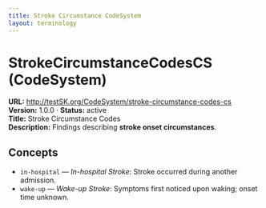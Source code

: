 ```yaml
---
title: Stroke Circumstance CodeSystem
layout: terminology
---
```


# StrokeCircumstanceCodesCS (CodeSystem)

**URL:** http://testSK.org/CodeSystem/stroke-circumstance-codes-cs  
**Version:** 1.0.0 · **Status:** active  
**Title:** Stroke Circumstance Codes  
**Description:** Findings describing **stroke onset circumstances**.

## Concepts
- `in-hospital` — *In-hospital Stroke*: Stroke occurred during another admission.  
- `wake-up` — *Wake-up Stroke*: Symptoms first noticed upon waking; onset time unknown.
